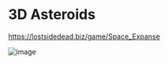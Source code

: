 # 3D Asteroids

https://lostsidedead.biz/game/Space_Expanse

![image](https://github.com/user-attachments/assets/15ae98dc-e012-4741-b13d-ba614db9cdd2)
